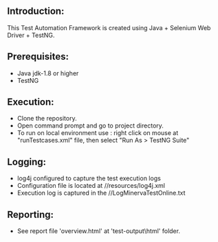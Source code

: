 Introduction: 
---------------
This Test Automation Framework is created using Java + Selenium Web Driver + TestNG. 

Prerequisites:
---------------
*	Java jdk-1.8 or higher	
*	TestNG

Execution:
---------------
*	Clone the repository.
*	Open command prompt and go to project directory.
*	To run on local environment use : right click on mouse at "runTestcases.xml" file, then select "Run As > TestNG Suite"

Logging:
---------------
*	log4j configured to capture the test execution logs
*	Configuration file is located at //resources/log4j.xml
*	Execution log is captured in the //LogMinervaTestOnline.txt

Reporting:
---------------
*  See report file 'overview.html' at 'test-output\html' folder. 